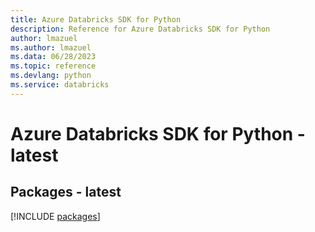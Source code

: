 ```yaml
---
title: Azure Databricks SDK for Python
description: Reference for Azure Databricks SDK for Python
author: lmazuel
ms.author: lmazuel
ms.data: 06/28/2023
ms.topic: reference
ms.devlang: python
ms.service: databricks
---
```

# Azure Databricks SDK for Python - latest
## Packages - latest
[!INCLUDE [packages](databricks-index.md)]